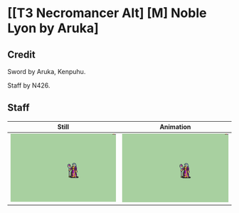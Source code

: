 # [\[T3 Necromancer Alt\] \[M\] Noble Lyon by Aruka]

## Credit

Sword by Aruka, Kenpuhu. 

Staff by N426.

## Staff

| Still | Animation |
| :---: | :-------: |
| ![Staff still](./Staff_000.png) | ![Staff animation](./Staff.gif) |
